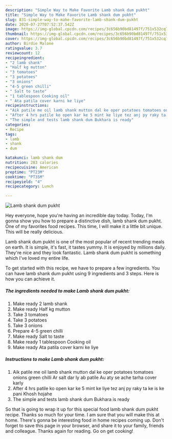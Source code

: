 ```yaml
---
description: "Simple Way to Make Favorite Lamb shank dum pukht"
title: "Simple Way to Make Favorite Lamb shank dum pukht"
slug: 831-simple-way-to-make-favorite-lamb-shank-dum-pukht
date: 2020-07-27T07:52:37.542Z
image: https://img-global.cpcdn.com/recipes/3c656b90bd81497f/751x532cq70/lamb-shank-dum-pukht-recipe-main-photo.jpg
thumbnail: https://img-global.cpcdn.com/recipes/3c656b90bd81497f/751x532cq70/lamb-shank-dum-pukht-recipe-main-photo.jpg
cover: https://img-global.cpcdn.com/recipes/3c656b90bd81497f/751x532cq70/lamb-shank-dum-pukht-recipe-main-photo.jpg
author: Birdie Malone
ratingvalue: 3.7
reviewcount: 12
recipeingredient:
- "2 lamb shank"
- "Half kg mutton"
- "3 tomatoes"
- "3 potatoes"
- "3 onions"
- "4-5 green chilli"
- " Salt to taste"
- "1 tablespoon Cooking oil"
- " Ata patila cover karni ke liye"
recipeinstructions:
- "Aik patile me oil lamb shank mutton dal ke oper potatoes tomatoes onions green chilli Ar salt dar ly ab patile Au aty se ache tarha cover karly"
- "After 4 hrs patile ko open kar ke 5 mint ke liye tez anj py raky ta ke is ke pani Khosh hojahe"
- "The simple and tests lamb shank dum Bukhara is ready"
categories:
- Recipe
tags:
- lamb
- shank
- dum

katakunci: lamb shank dum 
nutrition: 283 calories
recipecuisine: American
preptime: "PT23M"
cooktime: "PT35M"
recipeyield: "4"
recipecategory: Lunch

---
```



![Lamb shank dum pukht](https://img-global.cpcdn.com/recipes/3c656b90bd81497f/751x532cq70/lamb-shank-dum-pukht-recipe-main-photo.jpg)

Hey everyone, hope you're having an incredible day today. Today, I'm gonna show you how to prepare a distinctive dish, lamb shank dum pukht. One of my favorites food recipes. This time, I will make it a little bit unique. This will be really delicious.



Lamb shank dum pukht is one of the most popular of recent trending meals on earth. It is simple, it's fast, it tastes yummy. It is enjoyed by millions daily. They're nice and they look fantastic. Lamb shank dum pukht is something which I've loved my entire life.


To get started with this recipe, we have to prepare a few ingredients. You can have lamb shank dum pukht using 9 ingredients and 3 steps. Here is how you can achieve it.

<!--inarticleads1-->

##### The ingredients needed to make Lamb shank dum pukht:

1. Make ready 2 lamb shank
1. Make ready Half kg mutton
1. Take 3 tomatoes
1. Take 3 potatoes
1. Take 3 onions
1. Prepare 4-5 green chilli
1. Make ready  Salt to taste
1. Make ready 1 tablespoon Cooking oil
1. Make ready  Ata patila cover karni ke liye




<!--inarticleads2-->

##### Instructions to make Lamb shank dum pukht:

1. Aik patile me oil lamb shank mutton dal ke oper potatoes tomatoes onions green chilli Ar salt dar ly ab patile Au aty se ache tarha cover karly
1. After 4 hrs patile ko open kar ke 5 mint ke liye tez anj py raky ta ke is ke pani Khosh hojahe
1. The simple and tests lamb shank dum Bukhara is ready




So that is going to wrap it up for this special food lamb shank dum pukht recipe. Thanks so much for your time. I am sure that you will make this at home. There's gonna be interesting food in home recipes coming up. Don't forget to save this page in your browser, and share it to your family, friends and colleague. Thanks again for reading. Go on get cooking!

